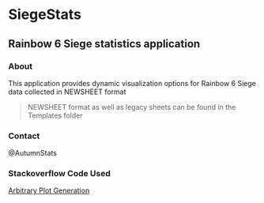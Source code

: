 # SiegeStats

## Rainbow 6 Siege statistics application
### About
This application provides dynamic visualization options for Rainbow 6 Siege data collected in NEWSHEET format
> NEWSHEET format as well as legacy sheets can be found in the Templates folder
### Contact
@AutumnStats


### Stackoverflow Code Used
[Arbitrary Plot Generation](https://stackoverflow.com/questions/72940246/create-an-arbitrary-number-of-plots-in-shiny-module)
